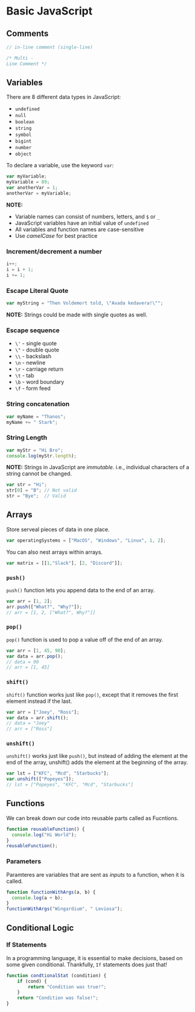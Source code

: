 # Basic JavaScript

## Comments

```js
// in-line comment (single-line)
```

```js
/* Multi -
Line Comment */
```

## Variables

There are 8 different data types in JavaScript:
- `undefined`
- `null`
- `boolean`
- `string`
- `symbol`
- `bigint`
- `number`
- `object`

To declare a variable, use the keyword `var`:
```js
var myVariable;
myVariable = 89;
var anotherVar = 1;
anotherVar = myVariable;
```

**NOTE:** 
- Variable names can consist of numbers, letters, and `$` or `_`
- JavaScript variables have an initial value of `undefined`
- All variables and function names are case-sensitive
- Use *camelCase* for best practice

### Increment/decrement a number

```js
i++;
i = i + 1;
i += 1;
```

### Escape Literal Quote

```js
var myString = "Then Voldemort told, \"Avada kedavera!\"";
```

**NOTE:** Strings could be made with single quotes as well.

### Escape sequence

- `\'` - single quote
- `\"` - double quote
- `\\` - backslash
- `\n` - newline
- `\r` - carriage return
- `\t` - tab
- `\b` - word boundary
- `\f` - form feed

### String concatenation

```js
var myName = "Thanos";
myName += " Stark";
```

### String Length

```js
var myStr = "Hi Bro";
console.log(myStr.length);
```

**NOTE:** Strings in JavaScript are *immutable*. i.e., individual characters of a string cannot be changed.

```js
var str = "Hi";
str[0] = "B"; // Not valid
str = "Bye";  // Valid
```

## Arrays

Store serveal pieces of data in one place.

```js
var operatingSystems = ["MacOS", "Windows", "Linux", 1, 2];
```

You can also nest arrays within arrays.

```js
var matrix = [[1,"Slack"], [2, "Discord"]];
```

### `push()`

`push()` function lets you append data to the end of an array.

```js
var arr = [1, 2];
arr.push(["What?", "Why?"]);
// arr = [1, 2, ["What?", Why?"]]
```
### `pop()`

`pop()` function is used to pop a value off of the end of an array.

```js
var arr = [1, 45, 90];
var data = arr.pop();
// data = 90
// arr = [1, 45]
```

### `shift()`

`shift()` function works just like `pop()`, except that it removes the first element instead if the last.

```js
var arr = ["Joey", "Ross"];
var data = arr.shift();
// data = "Joey"
// arr = ["Ross"]
```

### `unshift()`

`unshift()` works just like `push()`, but instead of adding the element at the end of the array, unshift() adds the element at the beginning of the array.


```js
var lst = ["KFC", "Mcd", "Starbucks"];
var.unshift(["Popeyes"]);
// lst = ["Popeyes", "KFC", "Mcd", "Starbucks"]
```

## Functions

We can break down our code into reusable parts called as Fucntions.

```js
function reusableFunction() {
  console.log("Hi World");
}
reusableFunction();
```

### Parameters

Paramteres are variables that are sent as *inputs* to a function, when it is called.

```js
function functionWithArgs(a, b) {
  console.log(a + b);
}
functionWithArgs("Wingardium", " Leviosa");
```

## Conditional Logic

### If Statements

In a programming language, it is essential to make decisions, based on some given conditional. Thankfully, `If` statements does just that! 

```js
function condtionalStat (condition) {
    if (cond) {
        return "Condition was true!";
    }
    return "Condition was false!";
}
```

